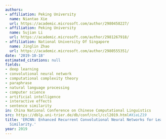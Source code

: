 ```yaml
---
authors:
- affiliation: Peking University
  name: Niantao Xie
  url: https://academic.microsoft.com/author/2980458227/
- affiliation: Peking University
  name: Sujian Li
  url: https://academic.microsoft.com/author/2981267918/
- affiliation: National University Of Singapore
  name: Jinglin Zhao
  url: https://academic.microsoft.com/author/2980555351/
date: '2019-10-18'
estimated_citations: null
fields:
- deep learning
- convolutional neural network
- computational complexity theory
- paraphrase
- natural language processing
- computer science
- artificial intelligence
- interactive effects
- sentence similarity
in: China National Conference on Chinese Computational Linguistics
src: https://dblp.uni-trier.de/db/conf/cncl/ccl2019.html#XieLZ19
title: 'ERCNN: Enhanced Recurrent Convolutional Neural Networks for Learning Sentence
  Similarity.'
year: 2019
---
```


